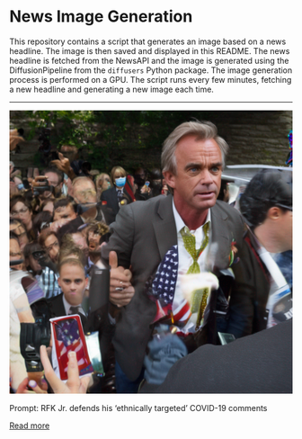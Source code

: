 # News Image Generation
This repository contains a script that generates an image based on a news headline. The image is then saved and displayed in this README.
The news headline is fetched from the NewsAPI and the image is generated using the DiffusionPipeline from the `diffusers` Python package. The image generation process is performed on a GPU.
The script runs every few minutes, fetching a new headline and generating a new image each time.

---

![Generated Image](image.png)

Prompt: RFK Jr. defends his ‘ethnically targeted’ COVID-19 comments

[Read more](https://nypost.com/2023/07/16/rfk-jr-defends-his-ethnically-targeted-covid-19-comments/)